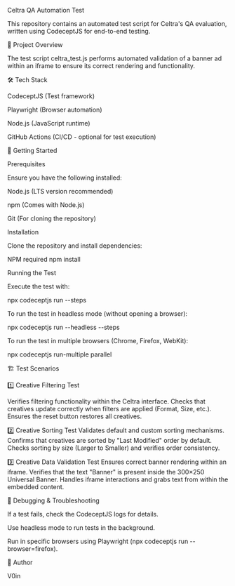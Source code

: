Celtra QA Automation Test

This repository contains an automated test script for Celtra's QA evaluation, written using CodeceptJS for end-to-end testing.

📌 Project Overview

The test script celtra_test.js performs automated validation of a banner ad within an iframe to ensure its correct rendering and functionality.

🛠 Tech Stack

CodeceptJS (Test framework)

Playwright (Browser automation)

Node.js (JavaScript runtime)

GitHub Actions (CI/CD - optional for test execution)

🚀 Getting Started

Prerequisites

Ensure you have the following installed:

Node.js (LTS version recommended)

npm (Comes with Node.js)

Git (For cloning the repository)

Installation

Clone the repository and install dependencies:

NPM required
npm install

Running the Test

Execute the test with:

npx codeceptjs run --steps

To run the test in headless mode (without opening a browser):

npx codeceptjs run --headless --steps

To run the test in multiple browsers (Chrome, Firefox, WebKit):

npx codeceptjs run-multiple parallel

🏗 Test Scenarios

1️⃣ Creative Filtering Test

Verifies filtering functionality within the Celtra interface.
Checks that creatives update correctly when filters are applied (Format, Size, etc.).
Ensures the reset button restores all creatives.

2️⃣ Creative Sorting Test
Validates default and custom sorting mechanisms.
Confirms that creatives are sorted by "Last Modified" order by default.
Checks sorting by size (Larger to Smaller) and verifies order consistency.

3️⃣ Creative Data Validation Test
Ensures correct banner rendering within an iframe.
Verifies that the text "Banner" is present inside the 300×250 Universal Banner.
Handles iframe interactions and grabs text from within the embedded content.

🐞 Debugging & Troubleshooting

If a test fails, check the CodeceptJS logs for details.

Use headless mode to run tests in the background.

Run in specific browsers using Playwright (npx codeceptjs run --browser=firefox).

👤 Author

V0in

